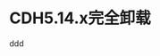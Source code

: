 CDH5.14.x完全卸载
================================================================================











































ddd
